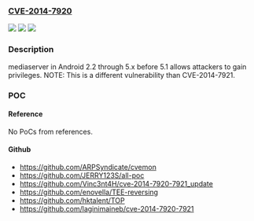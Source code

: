 ### [CVE-2014-7920](https://cve.mitre.org/cgi-bin/cvename.cgi?name=CVE-2014-7920)
![](https://img.shields.io/static/v1?label=Product&message=n%2Fa&color=blue)
![](https://img.shields.io/static/v1?label=Version&message=n%2Fa&color=blue)
![](https://img.shields.io/static/v1?label=Vulnerability&message=n%2Fa&color=brighgreen)

### Description

mediaserver in Android 2.2 through 5.x before 5.1 allows attackers to gain privileges.  NOTE: This is a different vulnerability than CVE-2014-7921.

### POC

#### Reference
No PoCs from references.

#### Github
- https://github.com/ARPSyndicate/cvemon
- https://github.com/JERRY123S/all-poc
- https://github.com/Vinc3nt4H/cve-2014-7920-7921_update
- https://github.com/enovella/TEE-reversing
- https://github.com/hktalent/TOP
- https://github.com/laginimaineb/cve-2014-7920-7921

